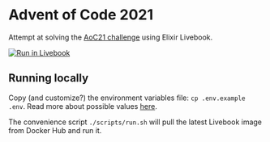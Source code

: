 # Advent of Code 2021

Attempt at solving the [AoC21 challenge](https://adventofcode.com/2021/) using Elixir Livebook.

[![Run in Livebook](https://livebook.dev/badge/v1/blue.svg)](https://livebook.dev/run?url=https%3A%2F%2Fraw.githubusercontent.com%2Fmarkomitranic%2Fadvent-of-code-2021%2Fmaster%2Fsrc%2Flivebook.livemd)

## Running locally
Copy (and customize?) the environment variables file: `cp .env.example .env`. Read more about possible values [here](https://github.com/livebook-dev/livebook#environment-variables).

The convenience script `./scripts/run.sh` will pull the latest Livebook image from Docker Hub and run it.
